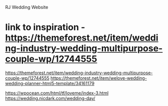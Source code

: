 RJ Wedding Website

# link to inspiration - https://themeforest.net/item/wedding-industry-wedding-multipurpose-couple-wp/12744555
https://themeforest.net/item/wedding-industry-wedding-multipurpose-couple-wp/12744555
https://themeforest.net/item/welove-wedding-wedding-planner-html5-template/34161179

https://wpocean.com/html/tf/loveme/index-3.html
https://wedding.nicdark.com/wedding-day/
